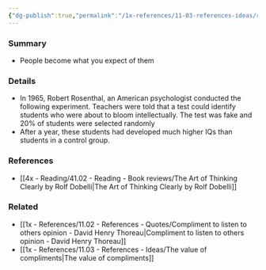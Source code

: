 ```yaml
---
{"dg-publish":true,"permalink":"/1x-references/11-03-references-ideas/rosenthal-effect/","dgHomeLink":true,"dgPassFrontmatter":false,"dgShowBacklinks":true,"dgShowLocalGraph":false,"dgShowInlineTitle":true}
---
```



### Summary
- People become what you expect of them

### Details
- In 1965, Robert Rosenthal, an American psychologist conducted the following experiment. Teachers were told that a test could identify students who were about to bloom intellectually. The test was fake and 20% of students were selected randomly
- After a year, these students had developed much higher IQs than students in a control group.

### References
- [[4x - Reading/41.02 - Reading - Book reviews/The Art of Thinking Clearly by Rolf Dobelli|The Art of Thinking Clearly by Rolf Dobelli]]

### Related
- [[1x - References/11.02 - References - Quotes/Compliment to listen to others opinion - David Henry Thoreau|Compliment to listen to others opinion - David Henry Thoreau]]
- [[1x - References/11.03 - References - Ideas/The value of compliments|The value of compliments]]
